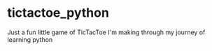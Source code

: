 # tictactoe_python
Just a fun little game of TicTacToe I'm making through my journey of learning python
